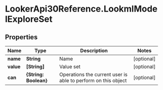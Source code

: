 # LookerApi30Reference.LookmlModelExploreSet

## Properties
Name | Type | Description | Notes
------------ | ------------- | ------------- | -------------
**name** | **String** | Name | [optional] 
**value** | **[String]** | Value set | [optional] 
**can** | **{String: Boolean}** | Operations the current user is able to perform on this object | [optional] 


